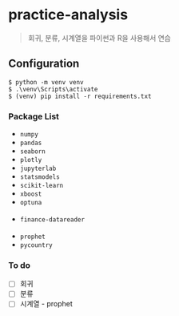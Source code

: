 # practice-analysis
> 회귀, 분류, 시계열을 파이썬과 R을 사용해서 연습

## Configuration
```shell
$ python -m venv venv
$ .\venv\Scripts\activate
$ (venv) pip install -r requirements.txt
```

### Package List
- `numpy`
- `pandas`
- `seaborn`
- `plotly`
- `jupyterlab`
- `statsmodels`
- `scikit-learn`
- `xboost`
- `optuna`
<br /><br />
- `finance-datareader`
<br /><br />
- `prophet`
- `pycountry`

### To do

- [ ] 회귀
- [ ] 분류
- [ ] 시계열 - prophet
